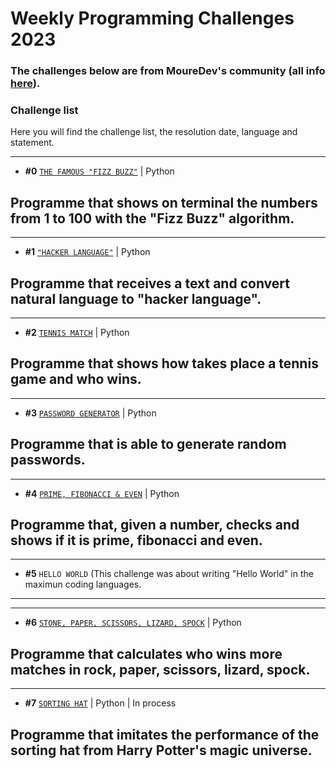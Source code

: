 # Weekly Programming Challenges 2023
### The challenges below are from MoureDev's community (all info [here](https://retosdeprogramacion.com/semanales2023)).

### Challenge list
Here you will find the challenge list, the resolution date, language and statement.

---
* **#0** [`THE FAMOUS "FIZZ BUZZ"`](./challenge0_the_famous_fizz_buzz.py) | Python

Programme that shows on terminal the numbers from 1 to 100 with the "Fizz Buzz" algorithm.
---

---
* **#1** [`"HACKER LANGUAGE"`](./challenge1_hacker_language.py) | Python

Programme that receives a text and convert natural language to "hacker language".
---

---
* **#2** [`TENNIS MATCH`](./challenge2_tennis_match.py) | Python

Programme that shows how takes place a tennis game and who wins.
---

---
* **#3** [`PASSWORD GENERATOR`](./challenge3_random_password_generator.py) | Python

Programme that is able to generate random passwords.
---

---
* **#4** [`PRIME, FIBONACCI & EVEN`](./challenge4_prime_fibonacci_even.py) | Python

Programme that, given a number, checks and shows if it is prime, fibonacci and even.
---

---
* **#5** `HELLO WORLD` (This challenge was about writing "Hello World" in the maximun coding languages.

---

---
* **#6** [`STONE, PAPER, SCISSORS, LIZARD, SPOCK`](./challenge6_rock_paper_scissors_lizard_spock.py) | Python

Programme that calculates who wins more matches in rock, paper, scissors, lizard, spock.
---

---
* **#7** [`SORTING HAT`](./challenge7_sorting_hat.py) | Python | In process

Programme that imitates the performance of the sorting hat from Harry Potter's magic universe.
---

